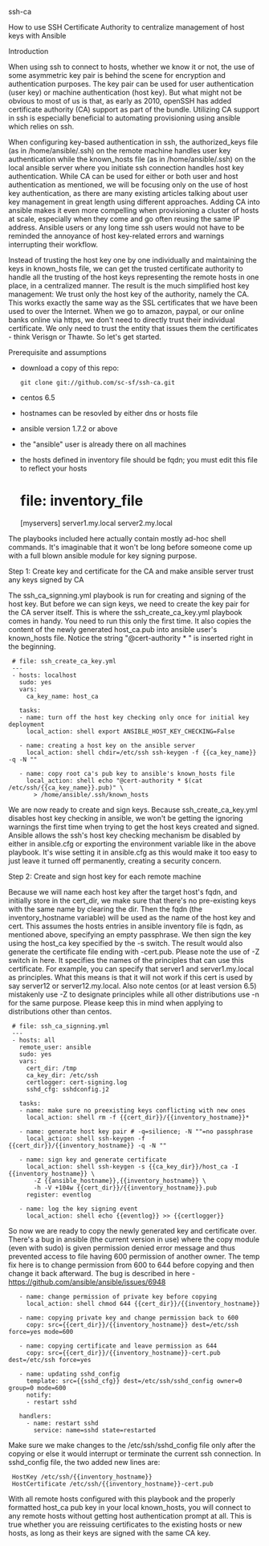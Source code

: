 ssh-ca

How to use SSH Certificate Authority to centralize management of host keys with Ansible


Introduction

When using ssh to connect to hosts, whether we know it or not, the use of some asymmetric key pair is behind the scene for encryption and authentication purposes. The key pair can be used for user authentication (user key) or machine authentication (host key). But what might not be obvious to most of us is that, as early as 2010, openSSH has added certificate authority (CA) support as part of the bundle. Utilizing CA support in ssh is especially beneficial to automating provisioning using ansible which relies on ssh.    

When configuring key-based authentication in ssh, the authorized_keys file (as in /home/ansible/.ssh) on the remote machine handles user key authentication while the known_hosts file (as in /home/ansible/.ssh) on the local ansible server where you initiate ssh connection handles host key authentication. While CA can be used for either or both user and host authentication as mentioned, we will be focusing only on the use of host key authentication, as there are many existing articles talking about user key management in great length using different approaches. Adding CA into ansible makes it even more compelling when provisioning a cluster of hosts at scale, especially when they come and go often reusing the same IP address. Ansible users or any long time ssh users would not have to be reminded the annoyance of host key-related errors and warnings interrupting their workflow.

Instead of trusting the host key one by one individually and maintaining the keys in known_hosts file, we can get the trusted certificate authority to handle all the trusting of the host keys representing the remote hosts in one place, in a centralized manner. The result is the much simplified host key management: We trust only the host key of the authority, namely the CA. This works exactly the same way as the SSL certificates that we have been used to over the Internet. When we go to amazon, paypal, or our online banks online via https, we don't need to directly trust their individual certificate. We only need to trust the entity that issues them the certificates - think Verisgn or Thawte. So let's get started.


Prerequisite and assumptions

* download a copy of this repo:

      git clone git://github.com/sc-sf/ssh-ca.git

* centos 6.5
* hostnames can be resovled by either dns or hosts file
* ansible version 1.7.2 or above
* the "ansible" user is already there on all machines
* the hosts defined in inventory file should be fqdn; you must edit this file to reflect your hosts

     # file: inventory_file

     [myservers]
     server1.my.local
     server2.my.local


The playbooks included here actually contain mostly ad-hoc shell commands. It's imaginable that it won't be long before someone come up with a full blown ansible module for key signing purpose.


Step 1: Create key and certificate for the CA and make ansible server trust any keys signed by CA

The ssh_ca_signning.yml playbook is run for creating and signing of the host key. But before we can sign keys, we need to create the key pair for the CA server itself. This is where the ssh_create_ca_key.yml playbook comes in handy. You need to run this only the first time. It also copies the content of the newly generated host_ca.pub into ansible user's known_hosts file.
Notice the string "@cert-authority * " is inserted right in the beginning. 


     # file: ssh_create_ca_key.yml
     ---
     - hosts: localhost
       sudo: yes
       vars:
         ca_key_name: host_ca
  
       tasks:
       - name: turn off the host key checking only once for initial key deployment
         local_action: shell export ANSIBLE_HOST_KEY_CHECKING=False

       - name: creating a host key on the ansible server
         local_action: shell chdir=/etc/ssh ssh-keygen -f {{ca_key_name}} -q -N ""

       - name: copy root ca's pub key to ansible's known_hosts file
         local_action: shell echo "@cert-authority * $(cat /etc/ssh/{{ca_key_name}}.pub)" \
           > /home/ansible/.ssh/known_hosts



We are now ready to create and sign keys. Because ssh_create_ca_key.yml disables host key checking in ansible, we won't be getting the ignoring warnings the first time when trying to get the host keys created and signed. Ansible allows the ssh's host key checking mechanism be disabled by either in ansible.cfg or exporting the environment variable like in the above playbook. It's wise setting it in ansible.cfg as this would make it too easy to just leave it turned off permanently, creating a security concern.


Step 2: Create and sign host key for each remote machine

Because we will name each host key after the target host's fqdn, and initially store in the cert_dir, we make sure that there's no pre-existing keys with the same name by clearing the dir. Then the fqdn (the inventory_hostname variable) will be used as the name of the host key and cert. This assumes the hosts entries in ansible inventory file is fqdn, as mentioned above, specifying an empty passphrase. We then sign the key using the host_ca key specified by the -s switch. The result would also generate the certificate file ending with -cert.pub. Please note the use of -Z switch in here. It specifies the names of the principles that can use this certificate. For example, you can specify that server1 and server1.my.local as principles. What this means is that it will not work if this cert is used by say server12 or server12.my.local. Also note centos (or at least version 6.5) mistakenly use -Z to designate principles while all other distributions use -n for the same purpose. Please keep this in mind when applying to distributions
other than centos.


     # file: ssh_ca_signning.yml
     ---
     - hosts: all
       remote_user: ansible
       sudo: yes
       vars:
         cert_dir: /tmp
         ca_key_dir: /etc/ssh
         certlogger: cert-signing.log
         sshd_cfg: sshdconfig.j2

       tasks:
       - name: make sure no preexisting keys conflicting with new ones
         local_action: shell rm -f {{cert_dir}}/{{inventory_hostname}}*

       - name: generate host key pair # -q=silience; -N ""=no passphrase
         local_action: shell ssh-keygen -f {{cert_dir}}/{{inventory_hostname}} -q -N "" 

       - name: sign key and generate certificate  
         local_action: shell ssh-keygen -s {{ca_key_dir}}/host_ca -I {{inventory_hostname}} \ 
           -Z {{ansible_hostname}},{{inventory_hostname}} \
           -h -V +104w {{cert_dir}}/{{inventory_hostname}}.pub
         register: eventlog

       - name: log the key signing event
         local_action: shell echo {{eventlog}} >> {{certlogger}}


So now we are ready to copy the newly generated key and certificate over. There's a bug in ansible (the current version in use) where the copy module (even with sudo) is given permission denied error message and thus prevented access to file having 600 permission of another owner. The temp fix here is to change permission from 600 to 644 before copying and then change it back afterward.
The bug is described in here - https://github.com/ansible/ansible/issues/6948


       - name: change permission of private key before copying
         local_action: shell chmod 644 {{cert_dir}}/{{inventory_hostname}} 

       - name: copying private key and change permission back to 600
         copy: src={{cert_dir}}/{{inventory_hostname}} dest=/etc/ssh force=yes mode=600

       - name: copying certificate and leave permission as 644
         copy: src={{cert_dir}}/{{inventory_hostname}}-cert.pub dest=/etc/ssh force=yes

       - name: updating sshd_config 
         template: src={{sshd_cfg}} dest=/etc/ssh/sshd_config owner=0 group=0 mode=600
         notify:
         - restart sshd

       handlers:
         - name: restart sshd
           service: name=sshd state=restarted


Make sure we make changes to the /etc/ssh/sshd_config file only after the copying or else it would interrupt or terminate the current ssh connection. In sshd_config file, the two added new lines are:

     
     HostKey /etc/ssh/{{inventory_hostname}}
     HostCertificate /etc/ssh/{{inventory_hostname}}-cert.pub


With all remote hosts configured with this playbook and the properly formatted host_ca pub key in your local known_hosts, you will connect to any remote hosts without getting host authentication prompt at all. This is true whether you are reissuing certificates to the existing hosts or new hosts, as long as their keys are signed with the same CA key.



